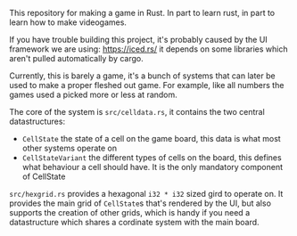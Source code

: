 This repository for making a game in Rust. In part to learn rust, in part to learn how to make videogames.

If you have trouble building this project, it's probably caused by the UI framework we are using: https://iced.rs/ it depends on some libraries which aren't pulled automatically by cargo. 

Currently, this is barely a game, it's a bunch of systems that can later be used to make a proper fleshed out game. For example, like all numbers the games used a picked more or less at random. 

The core of the system is `src/celldata.rs`, it contains the two central datastructures:

 * `CellState` the state of a cell on the game board, this data is what most other systems operate on
 * `CellStateVariant` the different types of cells on the board, this defines what behaviour a cell should have. It is the only mandatory component of CellState

`src/hexgrid.rs` provides a hexagonal `i32 * i32` sized gird to operate on. It provides the main grid of `CellState`s that's rendered by the UI, but also supports the creation of other grids, which is handy if you need a datastructure which shares a cordinate system with the main board.